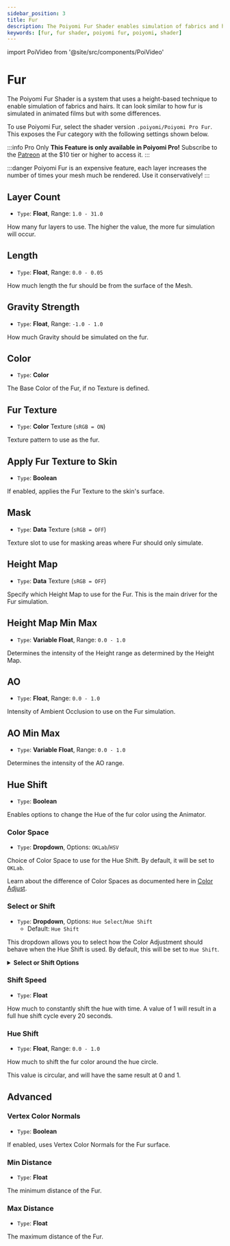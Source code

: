 ```yaml
---
sidebar_position: 3
title: Fur
description: The Poiyomi Fur Shader enables simulation of fabrics and hairs using a specialized technique similar to Height, at a notable performance cost.
keywords: [fur, fur shader, poiyomi fur, poiyomi, shader]
---
```

import PoiVideo from '@site/src/components/PoiVideo'

# Fur

The Poiyomi Fur Shader is a system that uses a height-based technique to enable simulation of fabrics and hairs. It can look similar to how fur is simulated in animated films but with some differences.

To use Poiyomi Fur, select the shader version `.poiyomi/Poiyomi Pro Fur`. This exposes the Fur category with the following settings shown below.

:::info Pro Only
**This Feature is only available in Poiyomi Pro!** Subscribe to the [Patreon](https://www.patreon.com/poiyomi) at the $10 tier or higher to access it.
:::

:::danger
Poiyomi Fur is an expensive feature, each layer increases the number of times your mesh much be rendered. Use it conservatively!
:::

## Layer Count

- `Type`: **Float**, Range: `1.0 - 31.0`

How many fur layers to use. The higher the value, the more fur simulation will occur.

## Length

- `Type`: **Float**, Range: `0.0 - 0.05`

How much length the fur should be from the surface of the Mesh.

## Gravity Strength

- `Type`: **Float**, Range: `-1.0 - 1.0`

How much Gravity should be simulated on the fur.

## Color

- `Type`: **Color**

The Base Color of the Fur, if no Texture is defined.

## Fur Texture

- `Type`: **Color** Texture (`sRGB = ON`)

Texture pattern to use as the fur.

## Apply Fur Texture to Skin

- `Type`: **Boolean**

If enabled, applies the Fur Texture to the skin's surface.

## Mask

- `Type`: **Data** Texture (`sRGB = OFF`)

Texture slot to use for masking areas where Fur should only simulate.

## Height Map

- `Type`: **Data** Texture (`sRGB = OFF`)

Specify which Height Map to use for the Fur. This is the main driver for the Fur simulation.

## Height Map Min Max

- `Type`: **Variable Float**, Range: `0.0 - 1.0`

Determines the intensity of the Height range as determined by the Height Map.

## AO

- `Type`: **Float**, Range: `0.0 - 1.0`

Intensity of Ambient Occlusion to use on the Fur simulation.

## AO Min Max

- `Type`: **Variable Float**, Range: `0.0 - 1.0`

Determines the intensity of the AO range.

## Hue Shift

- `Type`: **Boolean**

Enables options to change the Hue of the fur color using the Animator.

### Color Space

- `Type`: **Dropdown**, Options: `OKLab`/`HSV`

Choice of Color Space to use for the Hue Shift. By default, it will be set to `OKLab`.

Learn about the difference of Color Spaces as documented here in [Color Adjust](/docs/color-and-normals/color-adjust.md#oklab-vs-hsv).

### Select or Shift

- `Type`: **Dropdown**, Options: `Hue Select`/`Hue Shift`
  - Default: `Hue Shift`

This dropdown allows you to select how the Color Adjustment should behave when the Hue Shift is used. By default, this will be set to `Hue Shift`.

<details>
<summary><b>Select or Shift Options</b></summary>

- `Hue Select`: Directly applies the selected Hue as an override to the entire Fur.
- `Hue Shift`: Only tints the Fur based on the lerped value. This is the default behavior.

</details>

### Shift Speed

- `Type`: **Float**

How much to constantly shift the hue with time. A value of 1 will result in a full hue shift cycle every 20 seconds.

### Hue Shift

- `Type`: **Float**, Range: `0.0 - 1.0`

How much to shift the fur color around the hue circle. 

This value is circular, and will have the same result at 0 and 1.

## Advanced

### Vertex Color Normals

- `Type`: **Boolean**

If enabled, uses Vertex Color Normals for the Fur surface.

### Min Distance

- `Type`: **Float**

The minimum distance of the Fur.

### Max Distance

- `Type`: **Float**

The maximum distance of the Fur.

